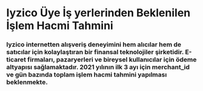# Iyzico Üye İş yerlerinden Beklenilen İşlem Hacmi Tahmini

### Iyzico internetten alışveriş deneyimini hem alıcılar hem de satıcılar için kolaylaştıran bir finansal teknolojiler şirketidir. E-ticaret firmaları, pazaryerleri ve bireysel kullanıcılar için ödeme altyapısı sağlamaktadır. 2021 yılının ilk 3 ayı için merchant_id ve gün bazında toplam işlem hacmi tahmini yapılması beklenmekte.
